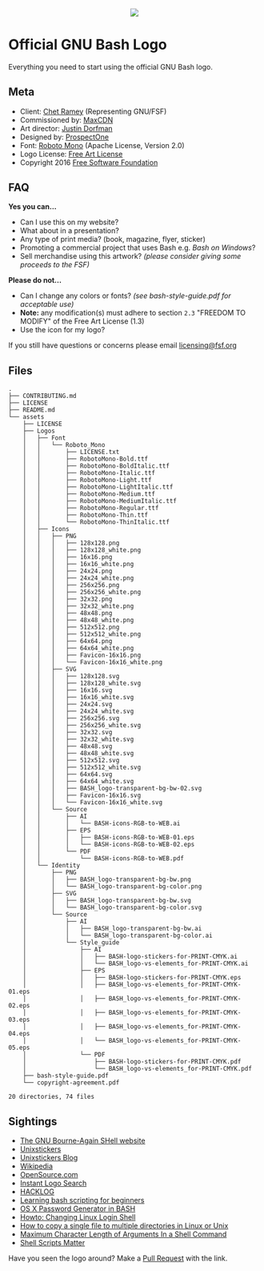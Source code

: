 <h3 align="center">
<img src="https://cdn.rawgit.com/odb/official-bash-logo/master/assets/Logos/Identity/PNG/BASH_logo-transparent-bg-color.png">
</h3>

# Official GNU Bash Logo
Everything you need to start using the official GNU Bash logo.

## Meta
* Client: [Chet Ramey](http://tiswww.case.edu/php/chet/) (Representing GNU/FSF)
* Commissioned by: [MaxCDN](https://www.maxcdn.com)
* Art director: [Justin Dorfman](https://github.com/jdorfman)
* Designed by: [ProspectOne](https://prospectone.io)
* Font: [Roboto Mono](https://github.com/google/roboto/) (Apache License, Version 2.0)
* Logo License: [Free Art License](http://artlibre.org/licence/lal/en/)
* Copyright 2016 [Free Software Foundation](https://www.fsf.org/)

## FAQ
**Yes you can...**
* Can I use this on my website?
* What about in a presentation?
* Any type of print media? (book, magazine, flyer, sticker)
* Promoting a commercial project that uses Bash e.g. _Bash on Windows_?
* Sell merchandise using this artwork? _(please consider giving some proceeds to the FSF)_

**Please do not...**
* Can I change any colors or fonts? _(see bash-style-guide.pdf for acceptable use)_
 * **Note:** any modification(s) must adhere to section `2.3` "FREEDOM TO MODIFY" of the Free Art License (1.3)
* Use the icon for my logo?

If you still have questions or concerns please email [licensing@fsf.org](http://www.fsf.org/about/contact/email)

## Files
```
.
├── CONTRIBUTING.md
├── LICENSE
├── README.md
└── assets
    ├── LICENSE
    ├── Logos
    │   ├── Font
    │   │   └── Roboto_Mono
    │   │       ├── LICENSE.txt
    │   │       ├── RobotoMono-Bold.ttf
    │   │       ├── RobotoMono-BoldItalic.ttf
    │   │       ├── RobotoMono-Italic.ttf
    │   │       ├── RobotoMono-Light.ttf
    │   │       ├── RobotoMono-LightItalic.ttf
    │   │       ├── RobotoMono-Medium.ttf
    │   │       ├── RobotoMono-MediumItalic.ttf
    │   │       ├── RobotoMono-Regular.ttf
    │   │       ├── RobotoMono-Thin.ttf
    │   │       └── RobotoMono-ThinItalic.ttf
    │   ├── Icons
    │   │   ├── PNG
    │   │   │   ├── 128x128.png
    │   │   │   ├── 128x128_white.png
    │   │   │   ├── 16x16.png
    │   │   │   ├── 16x16_white.png
    │   │   │   ├── 24x24.png
    │   │   │   ├── 24x24_white.png
    │   │   │   ├── 256x256.png
    │   │   │   ├── 256x256_white.png
    │   │   │   ├── 32x32.png
    │   │   │   ├── 32x32_white.png
    │   │   │   ├── 48x48.png
    │   │   │   ├── 48x48_white.png
    │   │   │   ├── 512x512.png
    │   │   │   ├── 512x512_white.png
    │   │   │   ├── 64x64.png
    │   │   │   ├── 64x64_white.png
    │   │   │   ├── Favicon-16x16.png
    │   │   │   └── Favicon-16x16_white.png
    │   │   ├── SVG
    │   │   │   ├── 128x128.svg
    │   │   │   ├── 128x128_white.svg
    │   │   │   ├── 16x16.svg
    │   │   │   ├── 16x16_white.svg
    │   │   │   ├── 24x24.svg
    │   │   │   ├── 24x24_white.svg
    │   │   │   ├── 256x256.svg
    │   │   │   ├── 256x256_white.svg
    │   │   │   ├── 32x32.svg
    │   │   │   ├── 32x32_white.svg
    │   │   │   ├── 48x48.svg
    │   │   │   ├── 48x48_white.svg
    │   │   │   ├── 512x512.svg
    │   │   │   ├── 512x512_white.svg
    │   │   │   ├── 64x64.svg
    │   │   │   ├── 64x64_white.svg
    │   │   │   ├── BASH_logo-transparent-bg-bw-02.svg
    │   │   │   ├── Favicon-16x16.svg
    │   │   │   └── Favicon-16x16_white.svg
    │   │   └── Source
    │   │       ├── AI
    │   │       │   └── BASH-icons-RGB-to-WEB.ai
    │   │       ├── EPS
    │   │       │   ├── BASH-icons-RGB-to-WEB-01.eps
    │   │       │   └── BASH-icons-RGB-to-WEB-02.eps
    │   │       └── PDF
    │   │           └── BASH-icons-RGB-to-WEB.pdf
    │   └── Identity
    │       ├── PNG
    │       │   ├── BASH_logo-transparent-bg-bw.png
    │       │   └── BASH_logo-transparent-bg-color.png
    │       ├── SVG
    │       │   ├── BASH_logo-transparent-bg-bw.svg
    │       │   └── BASH_logo-transparent-bg-color.svg
    │       └── Source
    │           ├── AI
    │           │   ├── BASH_logo-transparent-bg-bw.ai
    │           │   └── BASH_logo-transparent-bg-color.ai
    │           └── Style_guide
    │               ├── AI
    │               │   ├── BASH-logo-stickers-for-PRINT-CMYK.ai
    │               │   └── BASH_logo-vs-elements_for-PRINT-CMYK.ai
    │               ├── EPS
    │               │   ├── BASH-logo-stickers-for-PRINT-CMYK.eps
    │               │   ├── BASH_logo-vs-elements_for-PRINT-CMYK-01.eps
    │               │   ├── BASH_logo-vs-elements_for-PRINT-CMYK-02.eps
    │               │   ├── BASH_logo-vs-elements_for-PRINT-CMYK-03.eps
    │               │   ├── BASH_logo-vs-elements_for-PRINT-CMYK-04.eps
    │               │   └── BASH_logo-vs-elements_for-PRINT-CMYK-05.eps
    │               └── PDF
    │                   ├── BASH-logo-stickers-for-PRINT-CMYK.pdf
    │                   └── BASH_logo-vs-elements_for-PRINT-CMYK.pdf
    ├── bash-style-guide.pdf
    └── copyright-agreement.pdf

20 directories, 74 files
```

## Sightings
* [The GNU Bourne-Again SHell website](https://tiswww.case.edu/php/chet/bash/bashtop.html)
* [Unixstickers](http://www.unixstickers.com/tag/bash)
* [Unixstickers Blog](http://www.unixstickers.com/blog/new-home-for-bash-stickers-justin-dorfman-guest-post)
* [Wikipedia](https://en.m.wikipedia.org/wiki/Bash_(Unix_shell))
* [OpenSource.com](https://opensource.com/article/16/12/bash-logo-community)
* [Instant Logo Search](http://instantlogosearch.com/?q=bash)
* [HACKLOG](https://hacklog.mu/how-to-get-a-gnu-bash-sticker/)
* [Learning bash scripting for beginners](https://www.cyberciti.biz/open-source/learning-bash-scripting-for-beginners/)
* [OS X Password Generator in BASH](https://medium.com/@jdorfman/osx-password-generator-in-bash-48687892c4f3#.31hsjpeac)
* [Howto: Changing Linux Login Shell](https://www.cyberciti.biz/faq/howto-change-linux-unix-freebsd-login-shell/)
* [How to copy a single file to multiple directories in Linux or Unix](https://www.cyberciti.biz/faq/linux-unix-copy-a-file-to-multiple-directories-using-cp-command/)
* [Maximum Character Length of Arguments In a Shell Command](https://www.cyberciti.biz/faq/linux-unix-arg_max-maximum-length-of-arguments/)
* [Shell Scripts Matter](https://dev.to/thiht/shell-scripts-matter)

Have you seen the logo around? Make a [Pull Request](https://github.com/odb/official-bash-logo/pulls) with the link.
